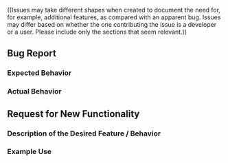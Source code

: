 ((Issues may take different shapes when created to document the need for, for
example, additional features, as compared with an apparent bug. Issues may
differ based on whether the one contributing the issue is a developer or a
user. Please include only the sections that seem relevant.))


## Bug Report

### Expected Behavior

### Actual Behavior



## Request for New Functionality

### Description of the Desired Feature / Behavior

### Example Use
